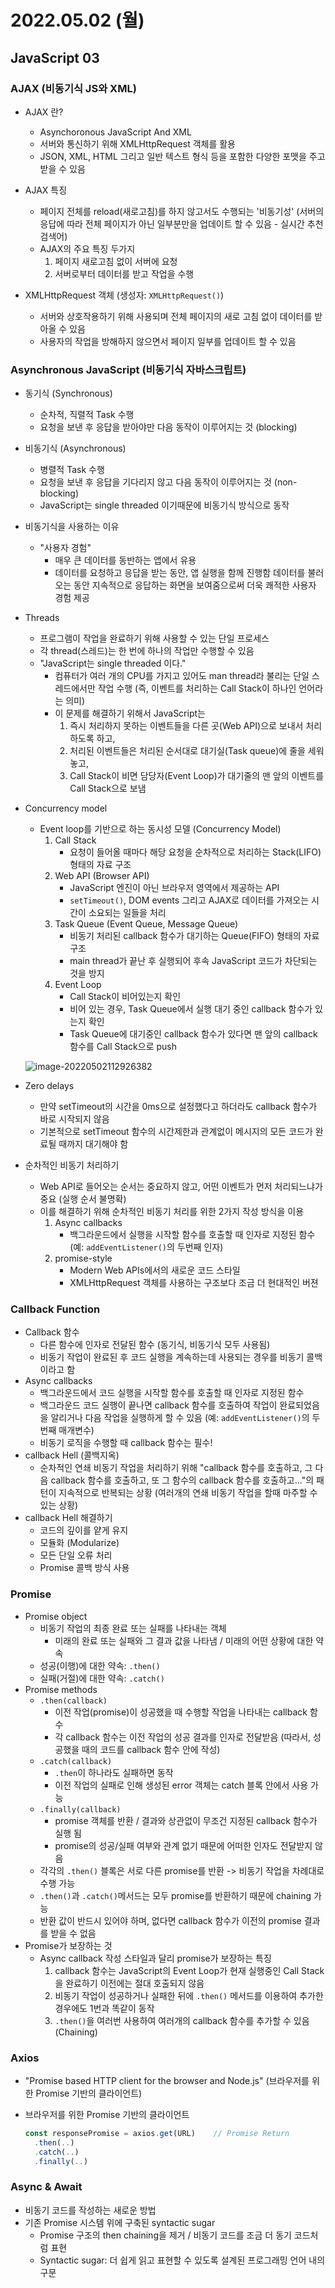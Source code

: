# 2022.05.02 (월)

## JavaScript 03



### AJAX (비동기식 JS와 XML)

- AJAX 란?
  - Asynchoronous JavaScript And XML
  - 서버와 통신하기 위해 XMLHttpRequest 객체를 활용
  - JSON, XML, HTML 그리고 일반 텍스트 형식 등을 포함한 다양한 포맷을 주고 받을 수 있음

- AJAX 특징
  - 페이지 전체를 reload(새로고침)를 하지 않고서도 수행되는 '비동기성'
    (서버의 응답에 따라 전체 페이지가 아닌 일부분만을 업데이트 할 수 있음 - 실시간 추천 검색어)
  - AJAX의 주요 특징 두가지
    1. 페이지 새로고침 없이 서버에 요청
    2. 서버로부터 데이터를 받고 작업을 수행

- XMLHttpRequest 객체 (생성자: `XMLHttpRequest()`)
  - 서버와 상호작용하기 위해 사용되며 전체 페이지의 새로 고침 없이 데이터를 받아올 수 있음
  - 사용자의 작업을 방해하지 않으면서 페이지 일부를 업데이트 할 수 있음




### Asynchronous JavaScript (비동기식 자바스크립트)

- 동기식 (Synchronous)
  - 순차적, 직렬적 Task 수행
  - 요청을 보낸 후 응답을 받아야만 다음 동작이 이루어지는 것 (blocking)
  
- 비동기식 (Asynchronous)
  - 병렬적 Task 수행
  - 요청을 보낸 후 응답을 기다리지 않고 다음 동작이 이루어지는 것 (non-blocking)
  - JavaScript는 single threaded 이기때문에 비동기식 방식으로 동작
  
- 비동기식을 사용하는 이유
  - "사용자 경험"
    - 매우 큰 데이터를 동반하는 앱에서 유용
    - 데이터를 요청하고 응답을 받는 동안, 앱 실행을 함께 진행함
      데이터를 불러오는 동안 지속적으로 응답하는 화면을 보여줌으로써 더욱 쾌적한 사용자 경험 제공
  
- Threads
  - 프로그램이 작업을 완료하기 위해 사용할 수 있는 단일 프로세스
  - 각 thread(스레드)는 한 번에 하나의 작업만 수행할 수 있음
  - "JavaScript는 single threaded 이다."
    - 컴퓨터가 여러 개의 CPU를 가지고 있어도 man thread라 불리는 단일 스레드에서만 작업 수행
      (즉, 이벤트를 처리하는 Call Stack이 하나인 언어라는 의미)
    - 이 문제를 해결하기 위해서 JavaScript는
      1. 즉시 처리하지 못하는 이벤트들을 다른 곳(Web API)으로 보내서 처리하도록 하고,
      2. 처리된 이벤트들은 처리된 순서대로 대기실(Task queue)에 줄을 세워 놓고,
      3. Call Stack이 비면 담당자(Event Loop)가 대기줄의 맨 앞의 이벤트를 Call Stack으로 보냄
  
- Concurrency model
  - Event loop를 기반으로 하는 동시성 모델 (Concurrency Model)
    1. Call Stack
       - 요청이 들어올 때마다 해당 요청을 순차적으로 처리하는 Stack(LIFO) 형태의 자료 구조
    2. Web API (Browser API)
       - JavaScript 엔진이 아닌 브라우저 영역에서 제공하는 API
       - `setTimeout()`, DOM events 그리고 AJAX로 데이터를 가져오는 시간이 소요되는 일들을 처리
    3. Task Queue (Event Queue, Message Queue)
       - 비동기 처리된 callback 함수가 대기하는 Queue(FIFO) 형태의 자료 구조
       - main thread가 끝난 후 실행되어 후속 JavaScript 코드가 차단되는 것을 방지
    4. Event Loop
       - Call Stack이 비어있는지 확인
       - 비어 있는 경우, Task Queue에서 실행 대기 중인 callback 함수가 있는지 확인
       - Task Queue에 대기중인 callback 함수가 있다면 맨 앞의 callback 함수를 Call Stack으로 push
  
  ![image-20220502112926382](%5B2022.05.02%5D%2003_JavaScript03.assets/image-20220502112926382.png)
  
- Zero delays
  - 만약 setTimeout의 시간을 0ms으로 설정했다고 하더라도 callback 함수가 바로 시작되지 않음
  - 기본적으로 setTimeout 함수의 시간제한과 관계없이 메시지의 모든 코드가 완료될 때까지 대기해야 함
  
- 순차적인 비동기 처리하기

  - Web API로 들어오는 순서는 중요하지 않고, 어떤 이벤트가 먼저 처리되느냐가 중요 (실행 순서 불명확)
  - 이를 해결하기 위해 순차적인 비동기 처리를 위한 2가지 작성 방식을 이용
    1. Async callbacks
       - 백그라운드에서 실행을 시작할 함수를 호출할 때 인자로 지정된 함수
         (예: `addEventListener()`의 두번째 인자)
    2. promise-style
       - Modern Web APIs에서의 새로운 코드 스타일
       - XMLHttpRequest 객체를 사용하는 구조보다 조금 더 현대적인 버젼



### Callback Function

- Callback 함수
  - 다른 함수에 인자로 전달된 함수 (동기식, 비동기식 모두 사용됨)
  - 비동기 작업이 완료된 후 코드 실행을 계속하는데 사용되는 경우를 비동기 콜백이라고 함
- Async callbacks
  - 백그라운드에서 코드 실행을 시작할 함수를 호출할 때 인자로 지정된 함수
  - 백그라운드 코드 실행이 끝나면 callback 함수를 호출하여 작업이 완료되었음을 알리거나 다음 작업을 실행하게 할 수 있음 (예: `addEventListener()`의 두번째 매개변수)
  - 비동기 로직을 수행할 때 callback 함수는 필수!
- callback Hell (콜백지옥)
  - 순차적인 연쇄 비동기 작업을 처리하기 위해 "callback 함수를 호출하고, 그 다음 callback 함수를 호출하고, 또 그 함수의 callback 함수를 호출하고..."의 패턴이 지속적으로 반복되는 상황
    (여러개의 연쇄 비동기 작업을 할때 마주할 수 있는 상황)
- callback Hell 해결하기
  - 코드의 깊이를 얕게 유지
  - 모듈화 (Modularize)
  - 모든 단일 오류 처리
  - Promise 콜백 방식 사용



### Promise

- Promise object
  - 비동기 작업의 최종 완료 또는 실패를 나타내는 객체
    - 미래의 완료 또는 실패와 그 결과 값을 나타냄 / 미래의 어떤 상황에 대한 약속
  - 성공(이행)에 대한 약속: `.then()`
  - 실패(거절)에 대한 약속: `.catch()`
- Promise methods
  - `.then(callback)`
    - 이전 작업(promise)이 성공했을 때 수행할 작업을 나타내는 callback 함수
    - 각 callback 함수는 이전 작업의 성공 결과를 인자로 전달받음
      (따라서, 성공했을 때의 코드를 callback 함수 안에 작성)
  - `.catch(callback)`
    - `.then`이 하나라도 실패하면 동작
    - 이전 작업의 실패로 인해 생성된 error 객체는 catch 블록 안에서 사용 가능
  - `.finally(callback)`
    - promise 객체를 반환 / 결과와 상관없이 무조건 지정된 callback 함수가 실행 됨
    - promise의 성공/실패 여부와 관계 없기 때문에 어떠한 인자도 전달받지 않음
  - 각각의 `.then()` 블록은 서로 다른 promise를 반환 -> 비동기 작업을 차례대로 수행 가능
  - `.then()`과 `.catch()`메서드는 모두 promise를 반환하기 때문에 chaining 가능
  - 반환 값이 반드시 있어야 하며, 없다면 callback 함수가 이전의 promise 결과를 받을 수 없음
- Promise가 보장하는 것
  - Async callback 작성 스타일과 달리 promise가 보장하는 특징
    1. callback 함수는 JavaScript의 Event Loop가 현재 실행중인 Call Stack을 완료하기 이전에는 절대 호출되지 않음
    2. 비동기 작업이 성공하거나 실패한 뒤에 `.then()` 메서드를 이용하여 추가한 경우에도 1번과 똑같이 동작
    3. `.then()`을 여러번 사용하여 여러개의 callback 함수를 추가할 수 있음 (Chaining)



### Axios

- "Promise based HTTP client for the browser and Node.js" (브라우저를 위한 Promise 기반의 클라이언트)

- 브라우저를 위한 Promise 기반의 클라이언트

  ```js
  const responsePromise = axios.get(URL)	// Promise Return
  	.then(..)
  	.catch(..)
  	.finally(..)
  ```



### Async & Await

- 비동기 코드를 작성하는 새로운 방법
- 기존 Promise 시스템 위에 구축된 syntactic sugar
  - Promise 구조의 then chaining을 제거 / 비동기 코드를 조금 더 동기 코드처럼 표현
  - Syntactic sugar: 더 쉽게 읽고 표현할 수 있도록 설계된 프로그래밍 언어 내의 구문
